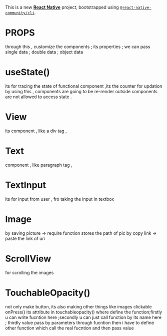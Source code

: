 This is a new [**React Native**](https://reactnative.dev) project, bootstrapped using [`@react-native-community/cli`](https://github.com/react-native-community/cli).


#  PROPS  
 through this , customize the components ; its properties ; we can pass single data ; double data ; object data 

#  useState() 
 its for tracing the state of functional component ,its the counter for updation 
 by using this , components are going to be re-render 
 outside components are not allowed to access state .
 
#  View 
 its component , like a div tag  , 

#   Text 
component , like paragraph tag , 

# TextInput
its for input from user , fro taking the input in textbox 

#  Image
by saving picture => require function stores the path of pic
by copy link => paste the link of uri

# ScrollView 
for scrolling the images 

# TouchableOpacity()
not only make button, its also making other things like images clickable 
  onPress() its attribute in touchableopacity() where define the function;firstly u can write fucntion here ;secondly u can just call function by its name here ; thirdly value pass by parameters through fucntion then i have to define other function which call the real fucntion and then pass value 




